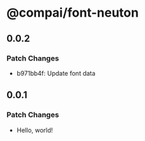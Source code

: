 # @compai/font-neuton

## 0.0.2

### Patch Changes

- b971bb4f: Update font data

## 0.0.1

### Patch Changes

- Hello, world!
